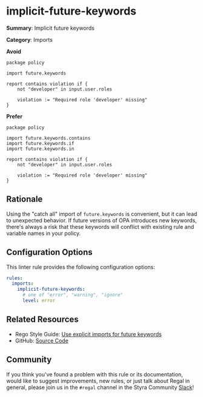 # implicit-future-keywords

**Summary**: Implicit future keywords

**Category**: Imports

**Avoid**
```rego
package policy

import future.keywords

report contains violation if {
    not "developer" in input.user.roles

    violation := "Required role 'developer' missing"
}
```

**Prefer**
```rego
package policy

import future.keywords.contains
import future.keywords.if
import future.keywords.in

report contains violation if {
    not "developer" in input.user.roles

    violation := "Required role 'developer' missing"
}
```

## Rationale

Using the "catch all" import of `future.keywords` is convenient, but it can lead to unexpected behavior. If future
versions of OPA introduces new keywords, there's always a risk that these keywords will conflict with existing rule and
variable names in your policy.

## Configuration Options

This linter rule provides the following configuration options:

```yaml
rules:
  imports:
    implicit-future-keywords:
      # one of "error", "warning", "ignore"
      level: error
```

## Related Resources

- Rego Style Guide: [Use explicit imports for future keywords](https://github.com/StyraInc/rego-style-guide#use-explicit-imports-for-future-keywords)
- GitHub: [Source Code](https://github.com/open-policy-agent/regal/blob/main/bundle/regal/rules/imports/implicit-future-keywords/implicit_future_keywords.rego)

## Community

If you think you've found a problem with this rule or its documentation, would like to suggest improvements, new rules,
or just talk about Regal in general, please join us in the `#regal` channel in the Styra Community
[Slack](https://inviter.co/styra)!
